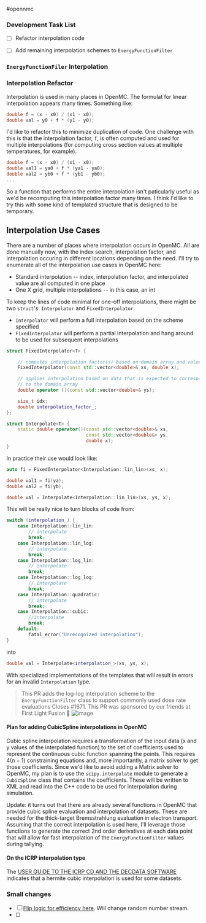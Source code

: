 #opennmc

### Development Task List
- [ ] Refactor interpolation code
- [ ] Add remaining interpolation schemes to `EnergyFunctionFilter`


### `EnergyFunctionFiler` Interpolation

### Interpolation Refactor
Interpolation is used in many places in OpenMC. The formulat for linear interpolation appears many times. Something like:

```cpp
double f = (x - x0) / (x1 - x0);
double val = y0 + f * (y1 - y0);
```

I'd like to refactor this to minimize duplication of code. One challenge with this is that the interpolation factor, `f`, is often computed and used for multiple interpolations (for computing cross section values at multiple temperatures, for example).

```cpp
double f = (x - x0) / (x1 - x0);
double val1 = ya0 + f * (ya1 - ya0);
double val2 = yb0 + f * (yb1 - yb0);
...
```

So a function that performs the entire interpolation isn't paticularly useful as we'd be recomputing this interpolation factor many times. I think I'd like to try this with some kind of templated structure that is designed to be temporary.

## Interpolation Use Cases

There are a number of places where interpolation occurs in OpenMC. All are done manually now, with the index search, interpolation factor, and interpolation occuring in different locations depending on the need. I'll try to enumerate all of the interpolation use cases in OpenMC here:

- Standard interpolation -- index, interpolation factor, and interpolated value are all computed in one place
- One X grid, multiple interpolations -- in this case, an int

To keep the lines of code minimal for one-off interpolations, there might be two `struct`'s: `Interpolator` and `FixedInterpolator`.

  - `Interpolator` will perform a full interpolation based on the scheme specified
  - `FixedInterpolator` will perform a partial interpolation and hang around to be used for subsequent interpolations


```cpp
struct FixedInterpolator<T> {

	// computes interpolation factor(s) based on domain array and value
	FixedInterpolator(const std::vector<double>& xs, double x);

	// applies interpolation based on data that is expected to correspond
	// to the domain array
	double operator ()(const std::vector<double>& ys);

	size_t idx;
	double interpolation_factor_;
};
```

```cpp
struct Interpolate<T> {
	static double operator()(const std::vector<double>& xs, 
	                         const std::vector<double&> ys,
	                         double x);	
}
```

In practice their use would look like:

```cpp
auto fi = FixedInterpolator<Interpolation::lin_lin>(xs, x);

double val1 = fi(ya);
double val2 = fi(yb);
```

```cpp
double val = Interpolate<Interpolation::lin_lin>(xs, ys, x);
```

This will be really nice to turn blocks of code from:
```cpp
switch (interpolation_) {
    case Interpolation::lin_lin:
        // interpolate
        break;
    case Interpolation::lin_log:
	    // interpolate
	    break;
    case Interpolation::log_lin:
	    // interpolate
	    break;
    case Interpolation::log_log:
	    // interpolate
	    break;
	case Interpolation::quadratic:
	    // interpolate
	    break;
	case Interpolation::cubic:
		//interpolate
		break;
	default:
		fatal_error("Unrecognized interpolation");
}
```

into
```cpp
double val = Interpolate<interpolation_>(xs, ys, x);
```

With specialized implementations of the templates that will result in errors for an invalid `Interpolation` type.

> This PR adds the log-log interpolation scheme to the  `EnergyFunctionFilter` class to support commonly used dose rate evaluations 
  Closes #1671.
  This PR was sponsored by our friends at First Light Fusion 💯 
![image](https://user-images.githubusercontent.com/4563941/182013014-94f0f348-9edc-4890-b1f1-3a275954c073.png)


#### Plan for adding CubicSpline interpolations in OpenMC

Cubic spline interpolation requires a transformation of the input data (x and y values of the interpolated function) to the set of coefficients used to represent the continuous cubic function spanning the points. This requires $4(n-1)$ constraining equations and, more importantly, a matrix solver to get those coefficients. Since we'd like to avoid adding a Matrix solver to OpenMC, my plan is to use the `scipy.interpolate` module to generate a `CubicSpline` class that contains the coefficients. These will be written to XML and read into the C++ code to be used for interpolation during simulation.

Update: it turns out that there are already several functions in OpenMC that provide cubic spline evaluation and interpolation of datasets. These are needed for the thick-target Bremsstrahlung evaluation in electron transport. Assuming that the correct interpolation is used here, I'll leverage those functions to generate the correct 2nd order derivatives at each data point that will allow for fast interpolation of the `EnergyFunctionFilter` values during tallying.

#### On the ICRP interpolation type

The [USER GUIDE TO THE ICRP CD AND THE DECDATA SOFTWARE](https://journals.sagepub.com/doi/10.1016/j.icrp.2008.10.001?icid=int.sj-abstract.similar-articles.2) indicates that a hermite cubic interpolation is used for some datasets. 


### Small changes
- [ ] [Flip logic for efficiency here](https://github.com/openmc-dev/openmc/blob/c5d47a0918326239c15900a2b679e1d5481d9d6a/src/bremsstrahlung.cpp#L80). Will change random number stream.
- [ ] 